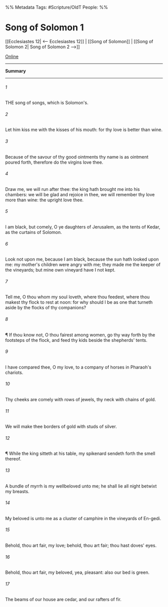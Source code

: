 

%% Metadata
Tags: #Scripture/OldT
People: 
%%
# Song of Solomon 1
[[Ecclesiastes 12| <-- Ecclesiastes 12]] | [[Song of Solomon]] | [[Song of Solomon 2| Song of Solomon 2 -->]]

[Online](https://churchofjesuschrist.org/study/scriptures/ot/song/1?lang=eng)

---
__Summary__



---

###### 1
THE song of songs, which is Solomon's.
###### 2
Let him kiss me with the kisses of his mouth: for thy love is better than wine.
###### 3
Because of the savour of thy good ointments thy name is as ointment poured forth, therefore do the virgins love thee.
###### 4
Draw me, we will run after thee: the king hath brought me into his chambers: we will be glad and rejoice in thee, we will remember thy love more than wine: the upright love thee.
###### 5
I am black, but comely, O ye daughters of Jerusalem, as the tents of Kedar, as the curtains of Solomon.
###### 6
Look not upon me, because I am black, because the sun hath looked upon me: my mother's children were angry with me; they made me the keeper of the vineyards; but mine own vineyard have I not kept.
###### 7
Tell me, O thou whom my soul loveth, where thou feedest, where thou makest thy flock to rest at noon: for why should I be as one that turneth aside by the flocks of thy companions?
###### 8
¶ If thou know not, O thou fairest among women, go thy way forth by the footsteps of the flock, and feed thy kids beside the shepherds' tents.
###### 9
I have compared thee, O my love, to a company of horses in Pharaoh's chariots.
###### 10
Thy cheeks are comely with rows of jewels, thy neck with chains of gold.
###### 11
We will make thee borders of gold with studs of silver.
###### 12
¶ While the king sitteth at his table, my spikenard sendeth forth the smell thereof.
###### 13
A bundle of myrrh is my wellbeloved unto me; he shall lie all night betwixt my breasts.
###### 14
My beloved is unto me as a cluster of camphire in the vineyards of En-gedi.
###### 15
Behold, thou art fair, my love; behold, thou art fair; thou hast doves' eyes.
###### 16
Behold, thou art fair, my beloved, yea, pleasant: also our bed is green.
###### 17
The beams of our house are cedar, and our rafters of fir.



